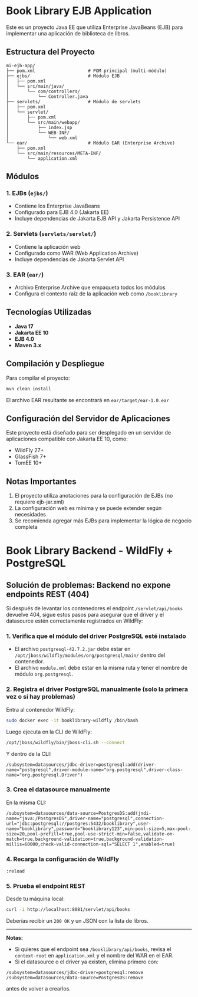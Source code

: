 # Book Library EJB Application

Este es un proyecto Java EE que utiliza Enterprise JavaBeans (EJB) para implementar una aplicación de biblioteca de libros.

## Estructura del Proyecto

```
mi-ejb-app/
├── pom.xml                    # POM principal (multi-módulo)
├── ejbs/                      # Módulo EJB
│   ├── pom.xml
│   └── src/main/java/
│       └── com/controllers/
│           └── Controller.java
├── servlets/                  # Módulo de servlets
│   ├── pom.xml
│   └── servlet/
│       ├── pom.xml
│       └── src/main/webapp/
│           ├── index.jsp
│           └── WEB-INF/
│               └── web.xml
└── ear/                       # Módulo EAR (Enterprise Archive)
    ├── pom.xml
    └── src/main/resources/META-INF/
        └── application.xml
```

## Módulos

### 1. EJBs (`ejbs/`)
- Contiene los Enterprise JavaBeans
- Configurado para EJB 4.0 (Jakarta EE)
- Incluye dependencias de Jakarta EJB API y Jakarta Persistence API

### 2. Servlets (`servlets/servlet/`)
- Contiene la aplicación web
- Configurado como WAR (Web Application Archive)
- Incluye dependencias de Jakarta Servlet API

### 3. EAR (`ear/`)
- Archivo Enterprise Archive que empaqueta todos los módulos
- Configura el contexto raíz de la aplicación web como `/booklibrary`

## Tecnologías Utilizadas

- **Java 17**
- **Jakarta EE 10**
- **EJB 4.0**
- **Maven 3.x**

## Compilación y Despliegue

Para compilar el proyecto:

```bash
mvn clean install
```

El archivo EAR resultante se encontrará en `ear/target/ear-1.0.ear`

## Configuración del Servidor de Aplicaciones

Este proyecto está diseñado para ser desplegado en un servidor de aplicaciones compatible con Jakarta EE 10, como:
- WildFly 27+
- GlassFish 7+
- TomEE 10+

## Notas Importantes

1. El proyecto utiliza anotaciones para la configuración de EJBs (no requiere ejb-jar.xml)
2. La configuración web es mínima y se puede extender según necesidades
3. Se recomienda agregar más EJBs para implementar la lógica de negocio completa 

# Book Library Backend - WildFly + PostgreSQL

## Solución de problemas: Backend no expone endpoints REST (404)

Si después de levantar los contenedores el endpoint `/servlet/api/books` devuelve 404, sigue estos pasos para asegurar que el driver y el datasource estén correctamente registrados en WildFly:

### 1. Verifica que el módulo del driver PostgreSQL esté instalado
- El archivo `postgresql-42.7.2.jar` debe estar en `/opt/jboss/wildfly/modules/org/postgresql/main/` dentro del contenedor.
- El archivo `module.xml` debe estar en la misma ruta y tener el nombre de módulo `org.postgresql`.

### 2. Registra el driver PostgreSQL manualmente (solo la primera vez o si hay problemas)

Entra al contenedor WildFly:
```bash
sudo docker exec -it booklibrary-wildfly /bin/bash
```

Luego ejecuta en la CLI de WildFly:
```bash
/opt/jboss/wildfly/bin/jboss-cli.sh --connect
```
Y dentro de la CLI:
```cli
/subsystem=datasources/jdbc-driver=postgresql:add(driver-name="postgresql",driver-module-name="org.postgresql",driver-class-name="org.postgresql.Driver")
```

### 3. Crea el datasource manualmente
En la misma CLI:
```cli
/subsystem=datasources/data-source=PostgresDS:add(jndi-name="java:/PostgresDS",driver-name="postgresql",connection-url="jdbc:postgresql://postgres:5432/booklibrary",user-name="booklibrary",password="booklibrary123",min-pool-size=5,max-pool-size=20,pool-prefill=true,pool-use-strict-min=false,validate-on-match=true,background-validation=true,background-validation-millis=60000,check-valid-connection-sql="SELECT 1",enabled=true)
```

### 4. Recarga la configuración de WildFly
```cli
:reload
```

### 5. Prueba el endpoint REST
Desde tu máquina local:
```bash
curl -i http://localhost:8081/servlet/api/books
```
Deberías recibir un `200 OK` y un JSON con la lista de libros.

---

**Notas:**
- Si quieres que el endpoint sea `/booklibrary/api/books`, revisa el `context-root` en `application.xml` y el nombre del WAR en el EAR.
- Si el datasource o el driver ya existen, elimina primero con:
```cli
/subsystem=datasources/jdbc-driver=postgresql:remove
/subsystem=datasources/data-source=PostgresDS:remove
```
antes de volver a crearlos. 